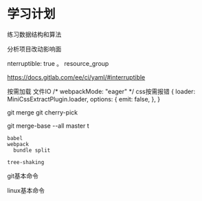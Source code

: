 # 学习计划



练习数据结构和算法

分析项目改动影响面





nterruptible: true 。
resource_group

https://docs.gitlab.com/ee/ci/yaml/#interruptible


按需加载
    文件IO
        /* webpackMode: "eager" */
    css按需报错
        {
          loader: MiniCssExtractPlugin.loader,
          options: {
            emit: false,
          },
        }



git  merge
   git cherry-pick

git merge-base --all master t


    babel
    webpack
      bundle split
    
    tree-shaking

git基本命令

linux基本命令